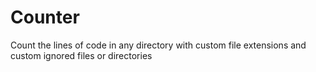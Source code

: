 # Counter
Count the lines of code in any directory with custom file extensions and custom ignored files or directories
